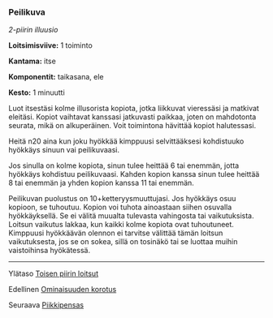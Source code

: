 ### Peilikuva

*2-piirin illuusio*

**Loitsimisviive:** 1 toiminto

**Kantama:** itse

**Komponentit:** taikasana, ele

**Kesto:** 1 minuutti

Luot itsestäsi kolme illusorista kopiota, jotka liikkuvat vieressäsi ja matkivat eleitäsi. Kopiot vaihtavat kanssasi jatkuvasti paikkaa, joten on mahdotonta seurata, mikä on alkuperäinen. Voit toimintona hävittää kopiot halutessasi.

Heitä n20 aina kun joku hyökkää kimppuusi selvittääksesi kohdistuuko hyökkäys sinuun vai peilikuvaasi. 

Jos sinulla on kolme kopiota, sinun tulee heittää 6 tai enemmän, jotta hyökkäys kohdistuu peilikuvaasi. Kahden kopion kanssa sinun tulee heittää 8 tai enemmän ja yhden kopion kanssa 11 tai enemmän.

Peilikuvan puolustus on 10+ketteryysmuuttujasi. Jos hyökkäys osuu kopioon, se tuhoutuu. Kopion voi tuhota ainoastaan siihen osuvalla hyökkäyksellä. Se ei välitä muualta tulevasta vahingosta tai vaikutuksista. Loitsun vaikutus lakkaa, kun kaikki kolme kopiota ovat tuhoutuneet. Kimppuusi hyökkäävän olennon ei tarvitse välittää tämän loitsun vaikutuksesta, jos se on sokea, sillä on tosinäkö tai se luottaa muihin vaistoihinsa hyökätessä.	

----

Ylätaso [Toisen piirin loitsut](2_piirin_loitsut.md)

Edellinen [Ominaisuuden korotus](Ominaisuuden_korotus.md)

Seuraava [Piikkipensas](Piikkipensas.md)
